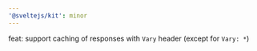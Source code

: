 ```yaml
---
'@sveltejs/kit': minor
---
```


feat: support caching of responses with `Vary` header (except for `Vary: *`)
